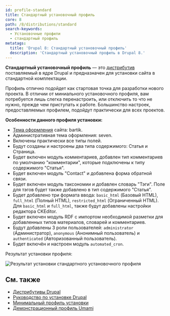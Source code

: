 ```yaml
---
id: profile-standard
title: Стандартный установочный профиль
core: 8
path: /8/distributions/standard
search-keywords:
  - Установочные профили
  - стандартный профиль
metatags:
  title: 'Drupal 8: Стандартный установочный профиль'
  description: 'Стандартный установочный профиль в Drupal 8.'
---
```


**Стандартный установочный профиль** — это [дистрибутив](distributions.md) поставляемый в ядре Drupal и предназначен для установки сайта в стандартной комплектации.

Профиль отлично подойдет как стартовая точка для разработки нового проекта. В отличии от миниального установочного профиля, вам потребуется лишь слегка перенастроить, или отключить то что не нужно, прежде чем приступать к работе. Большинство настроек, предоставляемых профилем, подойдут практически для всех проектов.

**Особенности данного профиля установки:**

- [Тема оформления](../themes/themes.md) сайта: bartik.
- Административная тема оформления: seven.
- Включены практически все типы полей.
- Будут созданы и настроены два типа содержимого: Статья и Страница.
- Будет включен модуль комментариев, добавлен тип комментариев по умолчанию "комментарии", которые подключены к типу содержимого "Статья".
- Будет включен модуль "Contact" и добавлена форма обратной связи.
- Будет включен модуль таксономии и добавлен словарь "Тэги". Поле для тэгов будет также добавлено в тип содержимого "Статья".
- Будет добавлено три формата ввода: `basic_html` (Базовый HTML), `full_html` (Полный HTML), `restricted_html` (Ограниченный HTML). Для `basic_html` и `full_html`, также будут добавлены настройки редактора CKEditor.
- Будет включен модуль RDF с импортом необходимой разметки для добавленных типов материалов, словарей и комментариев.
- Будут добавлены 3 роли пользователей: `administrator` (Администратор), `anonymous` (Анонимный пользователь) и `authenticated` (Авторизованный пользователь).
- Будет включён и настроен модуль `automated_cron`.

Результат установки профиля:

![Результат установки стандартного установочного профиля](https://i.imgur.com/HMsqEav.png)

## См. также

- [Дистрибутивы Drupal](./distributions.md)
- [Руководство по установке Drupal](../installation.md)
- [Минимальный профиль установки](profile-minimal.md)
- [Демонстрационный профиль Umami](profile-demo-umami.md)